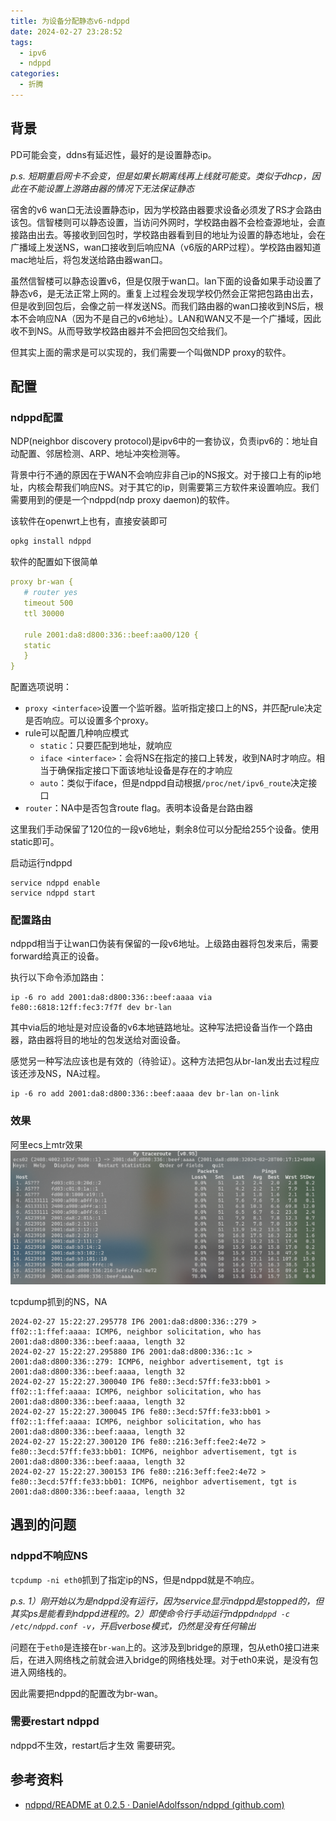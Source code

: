 ```yaml
---
title: 为设备分配静态v6-ndppd
date: 2024-02-27 23:28:52
tags:
  - ipv6
  - ndppd
categories:
  - 折腾
---
```

## 背景

PD可能会变，ddns有延迟性，最好的是设置静态ip。

*p.s. 短期重启网卡不会变，但是如果长期离线再上线就可能变。类似于dhcp，因此在不能设置上游路由器的情况下无法保证静态*

宿舍的v6 wan口无法设置静态ip，因为学校路由器要求设备必须发了RS才会路由该包。信智楼则可以静态设置，当访问外网时，学校路由器不会检查源地址，会直接路由出去。等接收到回包时，学校路由器看到目的地址为设置的静态地址，会在广播域上发送NS，wan口接收到后响应NA（v6版的ARP过程）。学校路由器知道mac地址后，将包发送给路由器wan口。

虽然信智楼可以静态设置v6，但是仅限于wan口。lan下面的设备如果手动设置了静态v6，是无法正常上网的。重复上过程会发现学校仍然会正常把包路由出去，但是收到回包后，会像之前一样发送NS。而我们路由器的wan口接收到NS后，根本不会响应NA（因为不是自己的v6地址）。LAN和WAN又不是一个广播域，因此收不到NS。从而导致学校路由器并不会把回包交给我们。

但其实上面的需求是可以实现的，我们需要一个叫做NDP proxy的软件。

<!-- more -->

## 配置

### ndppd配置

NDP(neighbor discovery protocol)是ipv6中的一套协议，负责ipv6的：地址自动配置、邻居检测、ARP、地址冲突检测等。

背景中行不通的原因在于WAN不会响应非自己ip的NS报文。对于接口上有的ip地址，内核会帮我们响应NS。对于其它的ip，则需要第三方软件来设置响应。我们需要用到的便是一个ndppd(ndp proxy daemon)的软件。

该软件在openwrt上也有，直接安装即可
```bash
opkg install ndppd
```

软件的配置如下很简单
```yaml
proxy br-wan {
   # router yes
   timeout 500
   ttl 30000

   rule 2001:da8:d800:336::beef:aa00/120 {
   static
   }
}
```

配置选项说明：

- `proxy <interface>`设置一个监听器。监听指定接口上的NS，并匹配rule决定是否响应。可以设置多个proxy。
- rule可以配置几种响应模式
  - `static`：只要匹配到地址，就响应
  - `iface <interface>`：会将NS在指定的接口上转发，收到NA时才响应。相当于确保指定接口下面该地址设备是存在的才响应
  - `auto`：类似于iface，但是ndppd自动根据`/proc/net/ipv6_route`决定接口
- `router`：NA中是否包含route flag。表明本设备是台路由器

这里我们手动保留了120位的一段v6地址，剩余8位可以分配给255个设备。使用static即可。

启动运行ndppd
```
service ndppd enable
service ndppd start
```
### 配置路由

ndppd相当于让wan口伪装有保留的一段v6地址。上级路由器将包发来后，需要forward给真正的设备。

执行以下命令添加路由：
```
ip -6 ro add 2001:da8:d800:336::beef:aaaa via fe80::6818:12ff:fec3:7f7f dev br-lan
```

其中via后的地址是对应设备的v6本地链路地址。这种写法把设备当作一个路由器，路由器将目的地址的包发送给对面设备。

感觉另一种写法应该也是有效的（待验证）。这种方法把包从br-lan发出去过程应该还涉及NS，NA过程。
```
ip -6 ro add 2001:da8:d800:336::beef:aaaa dev br-lan on-link
```
### 效果

阿里ecs上mtr效果
![image.png](https://raw.githubusercontent.com/TheRainstorm/.image-bed/main/20240228001726.png)

tcpdump抓到的NS，NA
```
2024-02-27 15:22:27.295778 IP6 2001:da8:d800:336::279 > ff02::1:ffef:aaaa: ICMP6, neighbor solicitation, who has 2001:da8:d800:336::beef:aaaa, length 32
2024-02-27 15:22:27.295880 IP6 2001:da8:d800:336::1c > 2001:da8:d800:336::279: ICMP6, neighbor advertisement, tgt is 2001:da8:d800:336::beef:aaaa, length 32
2024-02-27 15:22:27.300040 IP6 fe80::3ecd:57ff:fe33:bb01 > ff02::1:ffef:aaaa: ICMP6, neighbor solicitation, who has 2001:da8:d800:336::beef:aaaa, length 32
2024-02-27 15:22:27.300045 IP6 fe80::3ecd:57ff:fe33:bb01 > ff02::1:ffef:aaaa: ICMP6, neighbor solicitation, who has 2001:da8:d800:336::beef:aaaa, length 32
2024-02-27 15:22:27.300120 IP6 fe80::216:3eff:fee2:4e72 > fe80::3ecd:57ff:fe33:bb01: ICMP6, neighbor advertisement, tgt is 2001:da8:d800:336::beef:aaaa, length 32
2024-02-27 15:22:27.300153 IP6 fe80::216:3eff:fee2:4e72 > fe80::3ecd:57ff:fe33:bb01: ICMP6, neighbor advertisement, tgt is 2001:da8:d800:336::beef:aaaa, length 32
```
## 遇到的问题

### ndppd不响应NS

`tcpdump -ni eth0`抓到了指定ip的NS，但是ndppd就是不响应。

*p.s. 1）刚开始以为是ndppd没有运行，因为service显示ndppd是stopped的，但其实ps是能看到ndppd进程的。2）即使命令行手动运行ndppd`ndppd -c /etc/ndppd.conf -v`，开启verbose模式，仍然是没有任何输出*

问题在于`eth0`是连接在`br-wan`上的。这涉及到bridge的原理，包从eth0接口进来后，在进入网络栈之前就会进入bridge的网络栈处理。对于eth0来说，是没有包进入网络栈的。

因此需要把ndppd的配置改为br-wan。

### 需要restart ndppd

ndppd不生效，restart后才生效
需要研究。
## 参考资料

- [ndppd/README at 0.2.5 · DanielAdolfsson/ndppd (github.com)](https://github.com/DanielAdolfsson/ndppd/blob/0.2.5/README)